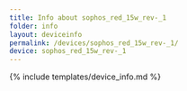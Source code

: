 ```yaml
---
title: Info about sophos_red_15w_rev-_1
folder: info
layout: deviceinfo
permalink: /devices/sophos_red_15w_rev-_1/
device: sophos_red_15w_rev-_1
---
```

{% include templates/device_info.md %}
